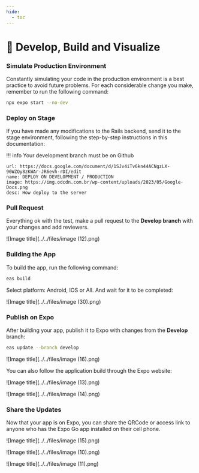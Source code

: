 ```yaml
---
hide:
  - toc
---
```


# 📢 Develop, Build and Visualize

### Simulate Production Environment

Constantly simulating your code in the production environment is a best practice to avoid future problems. For each considerable change you make, remember to run the following command:

```bash
npx expo start --no-dev
```

### Deploy on Stage

If you have made any modifications to the Rails backend, send it to the stage environment, following the step-by-step instructions in this documentation:

!!! info
    Your development branch must be on Github

```embed
url: https://docs.google.com/document/d/1SJv4iTv6kn44ACNgzLX-96WZQy8zKWAr-JR6evh-rDI/edit
name: DEPLOY ON DEVELOPMENT / PRODUCTION
image: https://img.odcdn.com.br/wp-content/uploads/2023/05/Google-Docs.png
desc: How deploy to the server
```

### Pull Request

Everything ok with the test, make a pull request to the **Develop branch** with your changes and add reviewers.

![Image title](../../files/image (12).png)

### Building the App

To build the app, run the following command:

```bash
eas build
```

Select platform: Android, IOS or All. And wait for it to be completed:

![Image title](../../files/image (30).png)

### Publish on Expo

After building your app, publish it to Expo with changes from the **Develop** branch:

```bash
eas update --branch develop
```

![Image title](../../files/image (16).png)

You can also follow the application build through the Expo website:

![Image title](../../files/image (13).png)

![Image title](../../files/image (14).png)

### Share the Updates

Now that your app is on Expo, you can share the QRCode or access link to anyone who has the Expo Go app installed on their cell phone.

![Image title](../../files/image (15).png)

![Image title](../../files/image (10).png)

![Image title](../../files/image (11).png)

